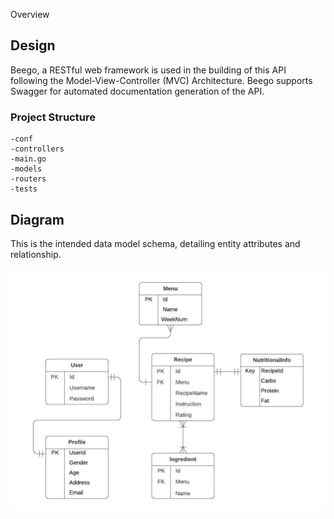 Overview


## Design
Beego, a RESTful web framework is used in the building of this API following the Model-View-Controller (MVC) Architecture. Beego supports Swagger for automated documentation generation of the API.

### Project Structure

```
-conf
-controllers
-main.go
-models
-routers
-tests
```


## Diagram
This is the intended data model schema, detailing entity attributes and relationship.

![](data_model_diagram.jpeg)

